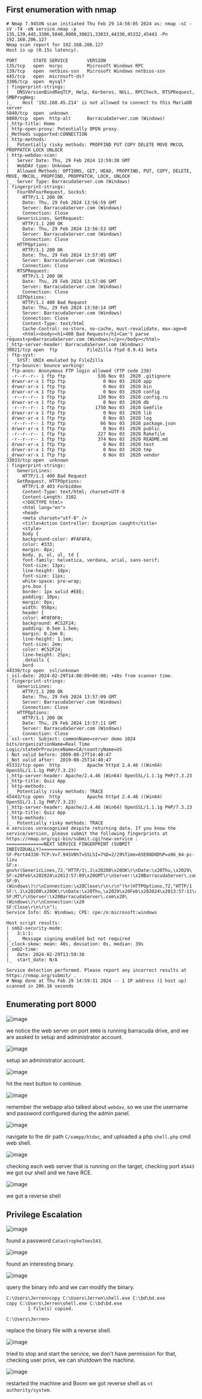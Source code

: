 ## First enumeration with nmap 

```shell
# Nmap 7.94SVN scan initiated Thu Feb 29 14:56:05 2024 as: nmap -sC -sV -T4 -oN service.nmap -p 135,139,445,3306,5040,8000,30021,33033,44330,45332,45443 -Pn 192.168.206.127
Nmap scan report for 192.168.206.127
Host is up (0.15s latency).

PORT      STATE SERVICE       VERSION
135/tcp   open  msrpc         Microsoft Windows RPC
139/tcp   open  netbios-ssn   Microsoft Windows netbios-ssn
445/tcp   open  microsoft-ds?
3306/tcp  open  mysql?
| fingerprint-strings: 
|   DNSVersionBindReqTCP, Help, Kerberos, NULL, RPCCheck, RTSPRequest, SMBProgNeg: 
|_    Host '192.168.45.214' is not allowed to connect to this MariaDB server
5040/tcp  open  unknown
8000/tcp  open  http-alt      BarracudaServer.com (Windows)
|_http-title: Home
| http-open-proxy: Potentially OPEN proxy.
|_Methods supported:CONNECTION
| http-methods: 
|_  Potentially risky methods: PROPFIND PUT COPY DELETE MOVE MKCOL PROPPATCH LOCK UNLOCK
| http-webdav-scan: 
|   Server Date: Thu, 29 Feb 2024 13:59:38 GMT
|   WebDAV type: Unknown
|   Allowed Methods: OPTIONS, GET, HEAD, PROPFIND, PUT, COPY, DELETE, MOVE, MKCOL, PROPFIND, PROPPATCH, LOCK, UNLOCK
|_  Server Type: BarracudaServer.com (Windows)
| fingerprint-strings: 
|   FourOhFourRequest, Socks5: 
|     HTTP/1.1 200 OK
|     Date: Thu, 29 Feb 2024 13:56:59 GMT
|     Server: BarracudaServer.com (Windows)
|     Connection: Close
|   GenericLines, GetRequest: 
|     HTTP/1.1 200 OK
|     Date: Thu, 29 Feb 2024 13:56:53 GMT
|     Server: BarracudaServer.com (Windows)
|     Connection: Close
|   HTTPOptions: 
|     HTTP/1.1 200 OK
|     Date: Thu, 29 Feb 2024 13:57:05 GMT
|     Server: BarracudaServer.com (Windows)
|     Connection: Close
|   RTSPRequest: 
|     HTTP/1.1 200 OK
|     Date: Thu, 29 Feb 2024 13:57:06 GMT
|     Server: BarracudaServer.com (Windows)
|     Connection: Close
|   SIPOptions: 
|     HTTP/1.1 400 Bad Request
|     Date: Thu, 29 Feb 2024 13:58:14 GMT
|     Server: BarracudaServer.com (Windows)
|     Connection: Close
|     Content-Type: text/html
|     Cache-Control: no-store, no-cache, must-revalidate, max-age=0
|_    <html><body><h1>400 Bad Request</h1>Can't parse request<p>BarracudaServer.com (Windows)</p></body></html>
|_http-server-header: BarracudaServer.com (Windows)
30021/tcp open  ftp           FileZilla ftpd 0.9.41 beta
| ftp-syst: 
|_  SYST: UNIX emulated by FileZilla
|_ftp-bounce: bounce working!
| ftp-anon: Anonymous FTP login allowed (FTP code 230)
| -r--r--r-- 1 ftp ftp            536 Nov 03  2020 .gitignore
| drwxr-xr-x 1 ftp ftp              0 Nov 03  2020 app
| drwxr-xr-x 1 ftp ftp              0 Nov 03  2020 bin
| drwxr-xr-x 1 ftp ftp              0 Nov 03  2020 config
| -r--r--r-- 1 ftp ftp            130 Nov 03  2020 config.ru
| drwxr-xr-x 1 ftp ftp              0 Nov 03  2020 db
| -r--r--r-- 1 ftp ftp           1750 Nov 03  2020 Gemfile
| drwxr-xr-x 1 ftp ftp              0 Nov 03  2020 lib
| drwxr-xr-x 1 ftp ftp              0 Nov 03  2020 log
| -r--r--r-- 1 ftp ftp             66 Nov 03  2020 package.json
| drwxr-xr-x 1 ftp ftp              0 Nov 03  2020 public
| -r--r--r-- 1 ftp ftp            227 Nov 03  2020 Rakefile
| -r--r--r-- 1 ftp ftp            374 Nov 03  2020 README.md
| drwxr-xr-x 1 ftp ftp              0 Nov 03  2020 test
| drwxr-xr-x 1 ftp ftp              0 Nov 03  2020 tmp
|_drwxr-xr-x 1 ftp ftp              0 Nov 03  2020 vendor
33033/tcp open  unknown
| fingerprint-strings: 
|   GenericLines: 
|     HTTP/1.1 400 Bad Request
|   GetRequest, HTTPOptions: 
|     HTTP/1.0 403 Forbidden
|     Content-Type: text/html; charset=UTF-8
|     Content-Length: 3102
|     <!DOCTYPE html>
|     <html lang="en">
|     <head>
|     <meta charset="utf-8" />
|     <title>Action Controller: Exception caught</title>
|     <style>
|     body {
|     background-color: #FAFAFA;
|     color: #333;
|     margin: 0px;
|     body, p, ol, ul, td {
|     font-family: helvetica, verdana, arial, sans-serif;
|     font-size: 13px;
|     line-height: 18px;
|     font-size: 11px;
|     white-space: pre-wrap;
|     pre.box {
|     border: 1px solid #EEE;
|     padding: 10px;
|     margin: 0px;
|     width: 958px;
|     header {
|     color: #F0F0F0;
|     background: #C52F24;
|     padding: 0.5em 1.5em;
|     margin: 0.2em 0;
|     line-height: 1.1em;
|     font-size: 2em;
|     color: #C52F24;
|     line-height: 25px;
|     .details {
|_    bord
44330/tcp open  ssl/unknown
|_ssl-date: 2024-02-29T14:00:09+00:00; +40s from scanner time.
| fingerprint-strings: 
|   GenericLines: 
|     HTTP/1.1 200 OK
|     Date: Thu, 29 Feb 2024 13:57:09 GMT
|     Server: BarracudaServer.com (Windows)
|     Connection: Close
|   HTTPOptions: 
|     HTTP/1.1 200 OK
|     Date: Thu, 29 Feb 2024 13:57:11 GMT
|     Server: BarracudaServer.com (Windows)
|_    Connection: Close
| ssl-cert: Subject: commonName=server demo 1024 bits/organizationName=Real Time Logic/stateOrProvinceName=CA/countryName=US
| Not valid before: 2009-08-27T14:40:47
|_Not valid after:  2019-08-25T14:40:47
45332/tcp open  http          Apache httpd 2.4.46 ((Win64) OpenSSL/1.1.1g PHP/7.3.23)
|_http-server-header: Apache/2.4.46 (Win64) OpenSSL/1.1.1g PHP/7.3.23
|_http-title: Quiz App
| http-methods: 
|_  Potentially risky methods: TRACE
45443/tcp open  http          Apache httpd 2.4.46 ((Win64) OpenSSL/1.1.1g PHP/7.3.23)
|_http-server-header: Apache/2.4.46 (Win64) OpenSSL/1.1.1g PHP/7.3.23
|_http-title: Quiz App
| http-methods: 
|_  Potentially risky methods: TRACE
4 services unrecognized despite returning data. If you know the service/version, please submit the following fingerprints at https://nmap.org/cgi-bin/submit.cgi?new-service :
==============NEXT SERVICE FINGERPRINT (SUBMIT INDIVIDUALLY)==============
SF-Port44330-TCP:V=7.94SVN%T=SSL%I=7%D=2/29%Time=65E08D0D%P=x86_64-pc-linu
SF:x-gnu%r(GenericLines,72,"HTTP/1\.1\x20200\x20OK\r\nDate:\x20Thu,\x2029\
SF:x20Feb\x202024\x2013:57:09\x20GMT\r\nServer:\x20BarracudaServer\.com\x2
SF:0\(Windows\)\r\nConnection:\x20Close\r\n\r\n")%r(HTTPOptions,72,"HTTP/1
SF:\.1\x20200\x20OK\r\nDate:\x20Thu,\x2029\x20Feb\x202024\x2013:57:11\x20G
SF:MT\r\nServer:\x20BarracudaServer\.com\x20\(Windows\)\r\nConnection:\x20
SF:Close\r\n\r\n");
Service Info: OS: Windows; CPE: cpe:/o:microsoft:windows

Host script results:
| smb2-security-mode: 
|   3:1:1: 
|_    Message signing enabled but not required
|_clock-skew: mean: 40s, deviation: 0s, median: 39s
| smb2-time: 
|   date: 2024-02-29T13:59:38
|_  start_date: N/A

Service detection performed. Please report any incorrect results at https://nmap.org/submit/ .
# Nmap done at Thu Feb 29 14:59:31 2024 -- 1 IP address (1 host up) scanned in 206.16 seconds

```

## Enumerating port 8000

![image](https://github.com/n16hth4wk07/n16hth4wk07.github.io/assets/87468669/6cf18313-a51c-4e79-80b2-f734910612c5)

we notice the web server on port `8000` is running barracuda drive, and we are assked to setup and administrator account. 

![image](https://github.com/n16hth4wk07/n16hth4wk07.github.io/assets/87468669/daabb8a6-8ce3-47a9-a871-877605a3a9ac)

setup an administrator account. 

![image](https://github.com/n16hth4wk07/n16hth4wk07.github.io/assets/87468669/2b37aef3-baa7-4f43-ae1b-51c0285a3b8b)

hit the next button to continue. 

![image](https://github.com/n16hth4wk07/n16hth4wk07.github.io/assets/87468669/3677ee47-17c2-4e52-8b5d-2f1666d14f2c)

remember the webapp also talked about `webdav`, so we use the username and password configured during the admin panel. 

![image](https://github.com/n16hth4wk07/n16hth4wk07.github.io/assets/87468669/adb52333-85b5-4b1a-aec7-ae0e130fec39)

navigate to the dir path `C/xampp/htdoc`, and uploaded a php `shell.php` cmd web shell.

![image](https://github.com/n16hth4wk07/n16hth4wk07.github.io/assets/87468669/ecad56f3-4027-453f-88b7-0ee8754d120c)

checking each web server that is running on the target, checking port `45443` we got our shell and we have RCE. 

![image](https://github.com/n16hth4wk07/n16hth4wk07.github.io/assets/87468669/85483277-09af-4056-b8f8-42bd0a3d302e)

we got a reverse shell 



## Privilege Escalation 

![image](https://github.com/n16hth4wk07/n16hth4wk07.github.io/assets/87468669/db277185-2dc3-41fd-b12a-066d8ec5fc92)

found a password `CatastropheToes543`. 

![image](https://github.com/n16hth4wk07/n16hth4wk07.github.io/assets/87468669/c318c84e-41d2-4348-9aca-3044f46f222a)

found an interesting binary. 

![image](https://github.com/n16hth4wk07/n16hth4wk07.github.io/assets/87468669/ef7f911b-136a-48d2-92d2-81cf952a8bb6)

query the binary info and we can modify the binary. 

```shell
C:\Users\Jerren>copy C:\Users\Jerren\shell.exe C:\bd\bd.exe                                    
copy C:\Users\Jerren\shell.exe C:\bd\bd.exe                                                    
        1 file(s) copied.                                                                      
                                                                                                                                                                                               
C:\Users\Jerren>
```
replace the binary file with a reverse shell. 

![image](https://github.com/n16hth4wk07/n16hth4wk07.github.io/assets/87468669/d4c416bb-c49c-48f4-873a-2430aee44e6d)

tried to stop and start the service, we don't have permission for that, checking user privs, we can shutdown the machine. 

![image](https://github.com/n16hth4wk07/n16hth4wk07.github.io/assets/87468669/80585ae9-4977-49e6-ab32-17757b797452)

restarted the machine and Boom we got reverse shell as `nt authority/system`. 


